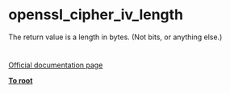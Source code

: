 # openssl_cipher_iv_length




<div class="phpcode"><span class="html">
The return value is a length in bytes. (Not bits, or anything else.)</span>
</div>
  

#

[Official documentation page](https://www.php.net/manual/en/function.openssl-cipher-iv-length.php)

**[To root](/README.md)**